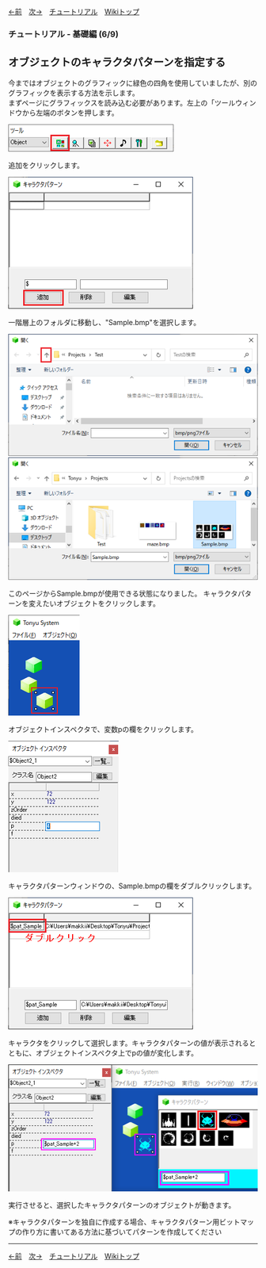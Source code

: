 

[←前](./tr-basic05.md)&emsp;[次→](./tr-basic07.md)&emsp;[チュートリアル](./tutorial.md)&emsp;[Wikiトップ](./)

<title>チュートリアル - 基礎編 (6/9) - オブジェクトのキャラクタパターンを指定する</title>

### チュートリアル - 基礎編 (6/9)
## オブジェクトのキャラクタパターンを指定する

今まではオブジェクトのグラフィックに緑色の四角を使用していましたが、別のグラフィックを表示する方法を示します。  
まずページにグラフィックスを読み込む必要があります。左上の「ツールウィンドウから左端のボタンを押します。

![disp-char.png](./img/disp-char.png)

追加をクリックします。

![redadd.png](./img/redadd.png)

一階層上のフォルダに移動し、"Sample.bmp"を選択します。

![bmpdialog.png](./img/bmpdialog.png)
![bmpdialog2.png](./img/bmpdialog2.png)

このページからSample.bmpが使用できる状態になりました。 キャラクタパターンを変えたいオブジェクトをクリックします。

![selch.png](./img/selch.png)

オブジェクトインスペクタで、変数pの欄をクリックします。

![selp.png](./img/selp.png)

キャラクタパターンウィンドウの、Sample.bmpの欄をダブルクリックします。

![redadd2.png](./img/redadd2.png)

キャラクタをクリックして選択します。キャラクタパターンの値が表示されるとともに、オブジェクトインスペクタ上でpの値が変化します。

![pchnglast.png](./img/pchnglast.png)

実行させると、選択したキャラクタパターンのオブジェクトが動きます。

※キャラクタパターンを独自に作成する場合、キャラクタパターン用ビットマップの作り方に書いてある方法に基づいてパターンを作成してください

***

[←前](./tr-basic05.md)&emsp;[次→](./tr-basic07.md)&emsp;[チュートリアル](./tutorial.md)&emsp;[Wikiトップ](./)
